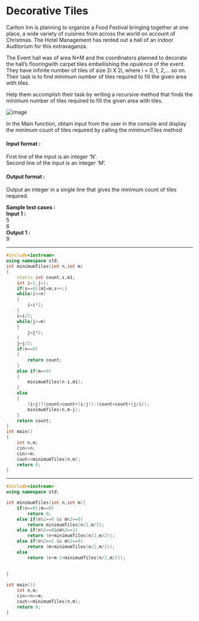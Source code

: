 # Decorative Tiles

 

Carlton Inn is planning to organize a Food Festival bringing together at one place, a wide variety of cuisines from across the world on account of Christmas. The Hotel Management has rented out a hall of an indoor Auditorium for this extravaganza.

 

The Event hall was of area N*M and the coordinators planned to decorate the hall’s flooringwith carpet tiles embellishing the opulence of the event. They have infinite number of tiles of size 2i X 2i, where i = 0, 1, 2,… so on. Their task is to find minimum number of tiles required to fill the given area with tiles.

 

Help them accomplish their task by writing a recursive method that finds the minimum number of tiles required to fill the given area with tiles.

![image](https://github.com/king-ronin04/CPP-Learning/assets/103017387/5f9cc5ee-7ab2-4538-bc21-17ba8895086e)


In the Main function, obtain input from the user in the console and display the minimum count of tiles required by calling the minimumTiles method

#### Input format :
First line of the input is an integer ‘N’.
<br>
Second line of the input is an integer ‘M’.

#### Output format :
Output an integer in a single line that gives the minimum count of tiles required.



**Sample test cases :<br>
Input 1 :<br>**
5<br>
6<br>
**Output 1 :<br>**
9


-------------------------------------------------------------------------------------------------------------------------------------------------------------------



```cpp
#include<iostream>
using namespace std;
int minimumTiles(int n,int m)
{
    static int count,s,m1;
    int i=1,j=1;
    if(s==0){m1=m;s++;}
    while(i<=n)
    {
        i=i*2;
    }
    i=i/2;
    while(j<=m)
    {
        j=j*2;
    }
    j=j/2;
    if(n==0)
    {
        return count;
    }
    else if(m==0)
    {
        minimumTiles(n-i,m1);
    }
    else
    {
        (i>j)?(count=count+(i/j)):(count=count+(j/i));
        minimumTiles(n,m-j);
    }
    return count;
}
int main()
{
    int n,m;
    cin>>n;
    cin>>m;
    cout<<minimumTiles(n,m);
    return 0;
}
```




-------------------------------------------------------------------------------------------------------------------------------------------------------------------



```cpp
#include<iostream>
using namespace std;

int minimumTiles(int n,int m){
    if(n==0||m==0)
        return 0;
    else if(n%2==0 && m%2==0)
        return minimumTiles(n/2,m/2);
    else if(n%2==0&&m%2==1)
        return (n+minimumTiles(n/2,m/2));
    else if(n%2==1 && m%2==0)
        return (m+minimumTiles(n/2,m/2));
    else
        return (n+m-1+minimumTiles(n/2,m/2));
        
        
}

int main(){
    int n,m;
    cin>>n>>m;
    cout<<minimumTiles(n,m);
    return 0;
}
```

